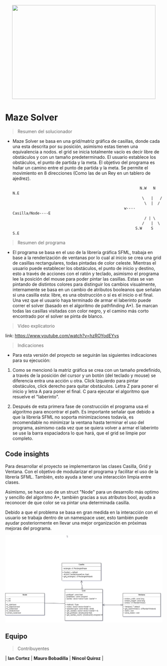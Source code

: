 <p align="center">
<img width="460" height="300" src="https://jesuitasaru.org/wp-content/uploads/2020/08/laberinto-6-1561965744-1030x633.jpg">
</p>

# Maze Solver

> Resumen del solucionador
- Maze Solver se basa en una grid/matriz gráfica de casillas, donde cada una esta descrita por su posición, asimismo estas tienen una equivalencia a nodos. el grid se inicia totalmente vacío es decir libre de obstáculos y con un tamaño predeterminado. El usuario establece los obstáculos, el punto de partida y la meta. El objetivo del programa es hallar un camino entre el punto de partida y la meta. Se permite el movimiento en 8 direcciones (Como las de un Rey en un tablero de ajedrez).

                                                               N.W   N   N.E
                                                                \   |   /
                                                                 \  |  /
                                                        w----Casilla/Node----E
                                                                 / | \
                                                                /   |  \
                                                             S.W    S   S.E

> Resumen del programa
- El programa se basa en el uso de la librería gráfica SFML, trabaja en base a la renderización de ventanas por lo cual al inicio se crea una grid de casillas rectangulares, todas pintadas de color celeste. Mientras el usuario puede establecer los obstáculos, el punto de inicio y destino, esto a través de acciones con el ratón y teclado, asimismo el programa lee la posición del mouse para poder pintar las casillas. Estas se van pintando de distintos colores para distinguir los cambios visualmente, internamente se basa en un cambio de atributos booleanos que señalan si una casilla esta: libre, es una obstrucción o sí es el inicio o el final. Una vez que el usuario haya terminado de armar el laberinto puede correr el solver (basado en el algoritmo de pathfinding A*). Se marcan todas las casillas visitadas con color negro, y el camino más corto encontrado por el solver se pinta de blanco.

> Video explicatorio

link: https://www.youtube.com/watch?v=hzROYodEYvs

> Indicaciones
- Para esta versión del proyecto se seguirán las siguientes indicaciones para su ejecución:
1. Como se mencionó la matriz gráfica se crea con un tamaño predefinido, a través de la posición del cursor y un botón (del teclado y mouse) se diferencia entra una acción u otra. Click Izquierdo para pintar obstáculos, click derecho para quitar obstáculos. Letra Z para poner el inicio y letra A para poner el final. C para ejecutar el algoritmo que resuelve el "laberinto". 

2. Después de esta primera fase de construcción el programa usa el algoritmo para encontrar el path. Es importante señalar que debido a que la librería SFML no soporta minimizaciones todavía, es recomendable no minimizar la ventana hasta terminar el uso del programa, asimismo cada vez que se quiera volver a armar el laberinto se use la barra espaciadora lo que hará, que el grid se limpie por completo.

## Code insights

Para desarrollar el proyecto se implementaron las clases Casilla, Grid y Ventana. Con el objetivo de modularizar el programa y facilitar el uso de la librería SFML. También, esto ayuda a tener una interacción limpia entre clases.

Asimismo, se hace uso de un struct "Node" para un desarrollo más optimo y sencillo del algoritmo A*, también gracias a sus atributos bool, ayuda a reconocer de que color se va pintar una determinada casilla. 

Debido a que el problema se basa en gran medida en la interacción con el usuario se trabaja dentro de un namespace user, esto también puede ayudar posteriormente en llevar una mejor organización en próximas mejoras del programa.

<img src="https://github.com/IanCortez/proyecto_poo2/blob/1dd0fef0c50f9c942b99c072e320ef01606309e8/UML.jpg">

## Equipo

> Contribuyentes

| <a target="_blank">**Ian Cortez**</a> | <a target="_blank">**Mauro Bobadilla**</a> | <a target="_blank">**Nincol Quiroz**</a> |
